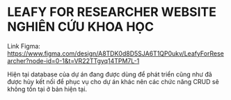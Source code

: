 # LEAFY FOR RESEARCHER WEBSITE NGHIÊN CỨU KHOA HỌC

Link Figma: https://www.figma.com/design/A8TDK0d8D5SJA6T1QP0ukv/LeafyForResearcher?node-id=0-1&t=VR22TTgyq14TPM7L-1

Hiện tại database của dự án đang được dùng để phát triển cũng như đã được hủy kết nối để phục vụ cho dự án khác nên các chức năng CRUD sẽ không tồn tại ở bản hiện tại.
